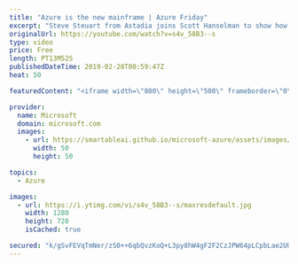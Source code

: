 ```yaml
---
title: "Azure is the new mainframe | Azure Friday"
excerpt: "Steve Steuart from Astadia joins Scott Hanselman to show how a mainframe reference architecture based on Azure enables you to deploy your mainframe assets to a native Azure environment. You can the leverage all the available Azure services with your new mainframe in the cloud, including AI, Power BI,"
originalUrl: https://youtube.com/watch?v=s4v_58B3--s
type: video
price: Free
length: PT13M52S
publishedDateTime: 2019-02-28T00:59:47Z
heat: 50

featuredContent: "<iframe width=\"800\" height=\"500\" frameborder=\"0\" src=\"https://www.youtube.com/embed/s4v_58B3--s\" allow=\"accelerometer; autoplay; encrypted-media; gyroscope; picture-in-picture\" allowfullscreen></iframe>"

provider:
  name: Microsoft
  domain: microsoft.com
  images:
    - url: https://smartableai.github.io/microsoft-azure/assets/images/organizations/microsoft.com-50x50.jpg
      width: 50
      height: 50

topics:
  - Azure

images:
  - url: https://i.ytimg.com/vi/s4v_58B3--s/maxresdefault.jpg
    width: 1280
    height: 720
    isCached: true

secured: "k/gSvFEVqTmNer/zS0++6qbQvzKoQ+L3py8hW4gF2F2CzJPW64pLCpbLae2UUflSFDYKUawy0judIYRup5rcju9oYie/RFvvCotiRc/3pJDOhAzfOVb9tBDA2q6yYvUAPtAH3h0PT0+ZsNUJnBNSOTX+g0Y8KbSwfV0CngaKWyz5XR67hhfaLOwmvClEBFACZJAo6BGbnMZNoW04r3PTra+EqqiUAtIETA5GV7A4FOkmjbKgafLQcYSD6Jy/6IBC8Nx4jxWayBDpRaT5HGCQoBdMvDLS/9KlwdGfUkvlu/MVREVoFeQwTdJxF3TJO1SuolQOFP5P4P3vbNpD4re4Ii2QLSbaJmG28Du4PcrjJZjGQSJwF0GD4zS1t3uoJZMm+0sn3UvtEqdfdZbtqyzuisd8vsYY/GEEkIv8mLyIYfg=;KJG39sZpprGlrMQFXMl0TQ=="
---
```


